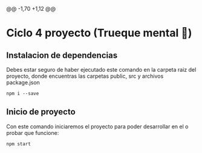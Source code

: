 @@ -1,70 +1,12 @@
# Ciclo 4 proyecto (Trueque mental 🧠)
## Instalacion de dependencias

 Debes estar seguro de haber ejecutado este comando en la carpeta raiz del proyecto, donde encuentras las carpetas public, src y archivos package.json
```
npm i --save 
```
## Inicio de proyecto
Con este comando iniciaremos el proyecto para poder desarrollar en el o probar que funcione:
```
npm start
```
